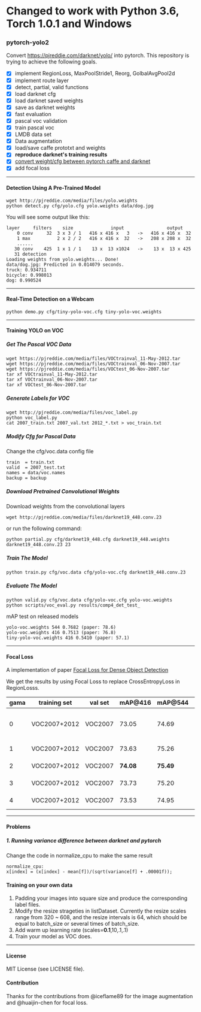 # Changed to work with Python 3.6, Torch 1.0.1 and Windows

### pytorch-yolo2
Convert https://pjreddie.com/darknet/yolo/ into pytorch. This repository is trying to achieve the following goals.
- [x] implement RegionLoss, MaxPoolStride1, Reorg, GolbalAvgPool2d
- [x] implement route layer
- [x] detect, partial, valid functions
- [x] load darknet cfg
- [x] load darknet saved weights
- [x] save as darknet weights
- [x] fast evaluation
- [x] pascal voc validation
- [x] train pascal voc
- [x] LMDB data set
- [x] Data augmentation
- [x] load/save caffe prototxt and weights
- [x] **reproduce darknet's training results**
- [x] [convert weight/cfg between pytorch caffe and darknet](https://github.com/marvis/pytorch-caffe-darknet-convert)
- [x] add focal loss

---
#### Detection Using A Pre-Trained Model
```
wget http://pjreddie.com/media/files/yolo.weights
python detect.py cfg/yolo.cfg yolo.weights data/dog.jpg
```
You will see some output like this:
```
layer     filters    size              input                output
    0 conv     32  3 x 3 / 1   416 x 416 x   3   ->   416 x 416 x  32
    1 max          2 x 2 / 2   416 x 416 x  32   ->   208 x 208 x  32
    ......
   30 conv    425  1 x 1 / 1    13 x  13 x1024   ->    13 x  13 x 425
   31 detection
Loading weights from yolo.weights... Done!
data/dog.jpg: Predicted in 0.014079 seconds.
truck: 0.934711
bicycle: 0.998013
dog: 0.990524
```
---
#### Real-Time Detection on a Webcam
```
python demo.py cfg/tiny-yolo-voc.cfg tiny-yolo-voc.weights
```
---

#### Training YOLO on VOC
##### Get The Pascal VOC Data
```
wget https://pjreddie.com/media/files/VOCtrainval_11-May-2012.tar
wget https://pjreddie.com/media/files/VOCtrainval_06-Nov-2007.tar
wget https://pjreddie.com/media/files/VOCtest_06-Nov-2007.tar
tar xf VOCtrainval_11-May-2012.tar
tar xf VOCtrainval_06-Nov-2007.tar
tar xf VOCtest_06-Nov-2007.tar
```
##### Generate Labels for VOC
```
wget http://pjreddie.com/media/files/voc_label.py
python voc_label.py
cat 2007_train.txt 2007_val.txt 2012_*.txt > voc_train.txt
```
##### Modify Cfg for Pascal Data
Change the cfg/voc.data config file
```
train  = train.txt
valid  = 2007_test.txt
names = data/voc.names
backup = backup
```
##### Download Pretrained Convolutional Weights
Download weights from the convolutional layers
```
wget http://pjreddie.com/media/files/darknet19_448.conv.23
```
or run the following command:
```
python partial.py cfg/darknet19_448.cfg darknet19_448.weights darknet19_448.conv.23 23
```
##### Train The Model
```
python train.py cfg/voc.data cfg/yolo-voc.cfg darknet19_448.conv.23
```
##### Evaluate The Model
```
python valid.py cfg/voc.data cfg/yolo-voc.cfg yolo-voc.weights
python scripts/voc_eval.py results/comp4_det_test_
```
mAP test on released models
```
yolo-voc.weights 544 0.7682 (paper: 78.6)
yolo-voc.weights 416 0.7513 (paper: 76.8)
tiny-yolo-voc.weights 416 0.5410 (paper: 57.1)

```
---
#### Focal Loss 
A implementation of paper [Focal Loss for Dense Object Detection](https://arxiv.org/abs/1708.02002)

We get the results by using Focal Loss to replace CrossEntropyLoss in RegionLosss.

 gama       | training set | val set | mAP@416 | mAP@544 | Notes
---         |---           |---      |---      |---      |---
 0          |VOC2007+2012  | VOC2007 | 73.05   |  74.69  | std-Cross Entropy Loss
 1          |VOC2007+2012  | VOC2007 | 73.63   |  75.26  | Focal Loss
 2          |VOC2007+2012  | VOC2007 |**74.08**|**75.49**| Focal Loss
 3          |VOC2007+2012  | VOC2007 |  73.73  |  75.20  | Focal Loss
 4          |VOC2007+2012  | VOC2007 |  73.53  |  74.95  | Focal Loss


---
#### Problems
##### 1. Running variance difference between darknet and pytorch
Change the code in normalize_cpu to make the same result
```
normalize_cpu:
x[index] = (x[index] - mean[f])/(sqrt(variance[f] + .00001f));
``` 
#### Training on your own data
1. Padding your images into square size and produce the corresponding label files.
2. Modify the resize strageties in listDataset. Currently the resize scales range from 320 ~ 608, and the resize intervals is 64, which should be equal to batch_size or several times of batch_size. 
3. Add warm up learning rate (scales=**0.1**,10,.1,.1)
4. Train your model as VOC does.

---
#### License
MIT License (see LICENSE file).

#### Contribution
Thanks for the contributions from @iceflame89 for the image augmentation and @huaijin-chen for focal loss.

